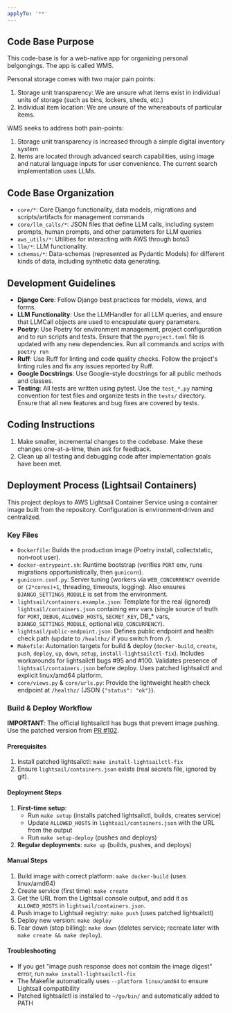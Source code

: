 ```yaml
---
applyTo: '**'
---
```

## Code Base Purpose

This code-base is for a web-native app for organizing personal belgongings. The app is called WMS. 

Personal storage comes with two major pain points:
1) Storage unit transparency: We are unsure what items exist in individual units of storage (such as bins, lockers, sheds, etc.)
2) Individual item location: We are unsure of the whereabouts of particular items. 

WMS seeks to address both pain-points:
1) Storage unit transparency is increased through a simple digital inventory system
2) Items are located through advanced search capabilities, using image and natural language inputs for user convenience. The current search implementation uses LLMs. 

## Code Base Organization
- `core/*`: Core Django functionality, data models, migrations and scripts/artifacts for management commands
- `core/llm_calls/*`: JSON files that define LLM calls, including system prompts, human prompts, and other parameters for LLM queries
- `aws_utils/*`: Utilities for interacting with AWS through boto3
- `llm/*`: LLM functionality.
- `schemas/*`: Data-schemas (represented as Pydantic Models) for different kinds of data, including synthetic data generating. 

## Development Guidelines
- **Django Core**: Follow Django best practices for models, views, and forms.
- **LLM Functionality**: Use the LLMHandler for all LLM queries, and ensure that LLMCall objects are used to encapsulate query parameters.
- **Poetry**: Use Poetry for environment management, project configuration and to run scripts and tests. Ensure that the `pyproject.toml` file is updated with any new dependencies. Run all commands and scrips with `poetry run`
- **Ruff**: Use Ruff for linting and code quality checks. Follow the project's linting rules and fix any issues reported by Ruff.
- **Google Docstrings**: Use Google-style docstrings for all public methods and classes.
- **Testing**: All tests are written using pytest. Use the `test_*.py` naming convention for test files and organize tests in the `tests/` directory. Ensure that all new features and bug fixes are covered by tests.

## Coding Instructions
1. Make smaller, incremental changes to the codebase. Make these changes one-at-a-time, then ask for feedback.
2. Clean up all testing and debugging code after implementation goals have been met.

## Deployment Process (Lightsail Containers)

This project deploys to AWS Lightsail Container Service using a container image built from the repository. Configuration is environment‑driven and centralized.

### Key Files
- `Dockerfile`: Builds the production image (Poetry install, collectstatic, non‑root user).
- `docker-entrypoint.sh`: Runtime bootstrap (verifies `PORT` env, runs migrations opportunistically, then `gunicorn`).
- `gunicorn.conf.py`: Server tuning (workers via `WEB_CONCURRENCY` override or `(2*cores)+1`, threading, timeouts, logging). Also ensures `DJANGO_SETTINGS_MODULE` is set from the environment.
- `lightsail/containers.example.json`: Template for the real (ignored) `lightsail/containers.json` containing env vars (single source of truth for `PORT`, `DEBUG`, `ALLOWED_HOSTS`, `SECRET_KEY`, DB_* vars, `DJANGO_SETTINGS_MODULE`, optional `WEB_CONCURRENCY`).
- `lightsail/public-endpoint.json`: Defines public endpoint and health check path (update to `/healthz/` if you switch from `/`).
- `Makefile`: Automation targets for build & deploy (`docker-build`, `create`, `push`, `deploy`, `up`, `down`, `setup`, `install-lightsailctl-fix`). Includes workarounds for lightsailctl bugs #95 and #100. Validates presence of `lightsail/containers.json` before deploy. Uses patched lightsailctl and explicit linux/amd64 platform.
- `core/views.py` & `core/urls.py`: Provide the lightweight health check endpoint at `/healthz/` (JSON `{"status": "ok"}`).

### Build & Deploy Workflow

**IMPORTANT**: The official lightsailctl has bugs that prevent image pushing. Use the patched version from [PR #102](https://github.com/aws/lightsailctl/pull/102).

#### Prerequisites
1. Install patched lightsailctl: `make install-lightsailctl-fix`
2. Ensure `lightsail/containers.json` exists (real secrets file, ignored by git).

#### Deployment Steps
1. **First-time setup**: 
   - Run `make setup` (installs patched lightsailctl, builds, creates service)
   - Update `ALLOWED_HOSTS` in `lightsail/containers.json` with the URL from the output
   - Run `make setup-deploy` (pushes and deploys)
2. **Regular deployments**: `make up` (builds, pushes, and deploys)

#### Manual Steps
1. Build image with correct platform: `make docker-build` (uses linux/amd64)
2. Create service (first time): `make create`
3. Get the URL from the Lightsail console output, and add it as `ALLOWED_HOSTS` in `lightsail/containers.json`.
4. Push image to Lightsail registry: `make push` (uses patched lightsailctl)
5. Deploy new version: `make deploy`
6. Tear down (stop billing): `make down` (deletes service; recreate later with `make create && make deploy`).

#### Troubleshooting
- If you get "image push response does not contain the image digest" error, run `make install-lightsailctl-fix`
- The Makefile automatically uses `--platform linux/amd64` to ensure Lightsail compatibility
- Patched lightsailctl is installed to `~/go/bin/` and automatically added to PATH


